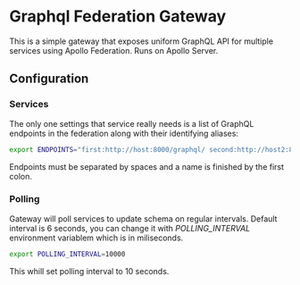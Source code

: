 # Graphql Federation Gateway

This is a simple gateway that exposes uniform GraphQL API for multiple services using Apollo Federation. Runs on Apollo Server.

## Configuration

### Services
The only one settings that service really needs is a list of GraphQL endpoints in the federation along with their identifying aliases:

```bash
export ENDPOINTS="first:http://host:8000/graphql/ second:http://host2:8000/graphql/"
```

Endpoints must be separated by spaces and a name is finished by the first colon. 

### Polling

Gateway will poll services to update schema on regular intervals. Default interval is 6 seconds, you can change it with _POLLING_INTERVAL_ environment variablem which is in miliseconds.

```bash
export POLLING_INTERVAL=10000
```

This whill set polling interval to 10 seconds.
